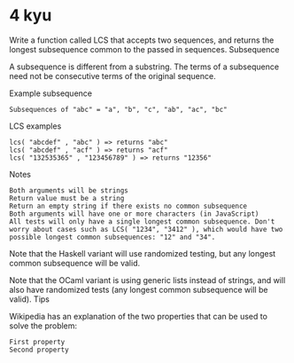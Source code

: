 # 4 kyu

Write a function called LCS that accepts two sequences, and returns the longest subsequence common to the passed in sequences.
Subsequence

A subsequence is different from a substring. The terms of a subsequence need not be consecutive terms of the original sequence.

Example subsequence

    Subsequences of "abc" = "a", "b", "c", "ab", "ac", "bc"

LCS examples

    lcs( "abcdef" , "abc" ) => returns "abc"
    lcs( "abcdef" , "acf" ) => returns "acf"
    lcs( "132535365" , "123456789" ) => returns "12356"

Notes

    Both arguments will be strings
    Return value must be a string
    Return an empty string if there exists no common subsequence
    Both arguments will have one or more characters (in JavaScript)
    All tests will only have a single longest common subsequence. Don't worry about cases such as LCS( "1234", "3412" ), which would have two possible longest common subsequences: "12" and "34".

Note that the Haskell variant will use randomized testing, but any longest common subsequence will be valid.

Note that the OCaml variant is using generic lists instead of strings, and will also have randomized tests (any longest common subsequence will be valid).
Tips

Wikipedia has an explanation of the two properties that can be used to solve the problem:

    First property
    Second property

